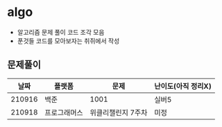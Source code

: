 # algo

* 알고리즘 문제 풀이 코드 조각 모음
* 푼것들 코드를 모아보자는 취쥐에서 작성

## 문제풀이
날짜|플랫폼|문제|난이도(아직 정리X)
---|---|---|---
210916|백준|1001|실버5
210918|프로그래머스|위클리챌린지 7주차|미정

